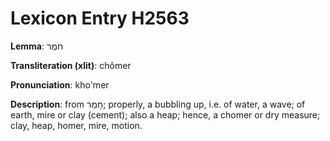 # Lexicon Entry H2563

**Lemma**: חֹמֶר

**Transliteration (xlit)**: chômer

**Pronunciation**: kho'mer

**Description**:
from חָמַר; properly, a bubbling up, i.e. of water, a wave; of earth, mire or clay (cement); also a heap; hence, a chomer or dry measure; clay, heap, homer, mire, motion.
